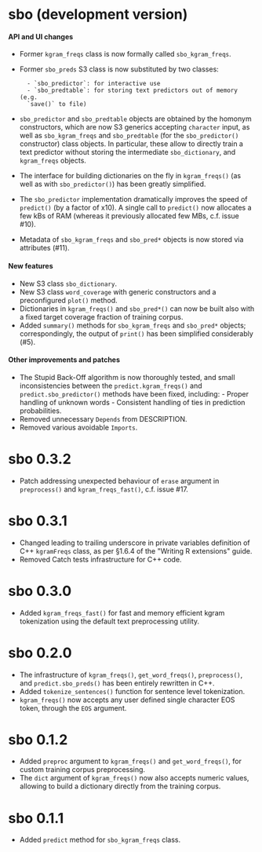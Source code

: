 # sbo (development version)

#### API and UI changes 
* Former `kgram_freqs` class is now formally called `sbo_kgram_freqs`.
* Former `sbo_preds` S3 class is now substituted by two classes:
        
        - `sbo_predictor`: for interactive use
        - `sbo_predtable`: for storing text predictors out of memory (e.g. 
        `save()` to file)
        
* `sbo_predictor` and `sbo_predtable` objects are obtained by the homonym 
constructors, which are now S3 generics accepting `character` input, as well as
`sbo_kgram_freqs` and `sbo_predtable` (for the `sbo_predictor()` constructor) 
class objects. In particular, these allow to directly train a text predictor
without storing the intermediate `sbo_dictionary`, and `kgram_freqs` objects.
* The interface for building dictionaries on the fly in `kgram_freqs()` (as well
as with `sbo_predictor()`) has been greatly simplified.
* The `sbo_predictor` implementation dramatically improves the speed of 
`predict()` (by a factor of x10). A single call to `predict()` now allocates a 
few kBs of RAM (whereas it previously allocated few MBs, c.f. issue #10).
* Metadata of `sbo_kgram_freqs` and `sbo_pred*` objects is now stored via 
attributes (#11).

#### New features
* New S3 class `sbo_dictionary`.
* New S3 class `word_coverage` with generic constructors and a preconfigured
`plot()` method. 
* Dictionaries in `kgram_freqs()` and `sbo_pred*()` can now
be built also with a fixed target coverage fraction of training corpus.
* Added `summary()` methods for `sbo_kgram_freqs` and `sbo_pred*` objects; 
correspondingly, the output of `print()` has been simplified considerably (#5).

#### Other improvements and patches
* The Stupid Back-Off algorithm is now thoroughly tested, and small 
inconsistencies between the `predict.kgram_freqs()` and 
`predict.sbo_predictor()` methods have been fixed, including:
        - Proper handling of unknown words
        - Consistent handling of ties in prediction probabilities.
* Removed unnecessary `Depends` from DESCRIPTION.
* Removed various avoidable `Imports`.

# sbo 0.3.2
* Patch addressing unexpected behaviour of `erase` argument in 
`preprocess()` and `kgram_freqs_fast()`, c.f. issue #17.

# sbo 0.3.1
* Changed leading to trailing underscore in private variables definition of C++ `kgramFreqs` class, as per §1.6.4 of the "Writing R extensions" guide.
* Removed Catch tests infrastructure for C++ code.

# sbo 0.3.0
* Added `kgram_freqs_fast()` for fast and memory efficient kgram 
tokenization using the default text preprocessing utility.

# sbo 0.2.0
* The infrastructure of `kgram_freqs()`, `get_word_freqs()`, `preprocess()`,  and `predict.sbo_preds()` has been entirely rewritten in C++.
* Added `tokenize_sentences()` function for sentence level tokenization.
* `kgram_freqs()` now accepts any user defined single character EOS token, through the `EOS` argument.

# sbo 0.1.2

* Added `preproc` argument to `kgram_freqs()` and `get_word_freqs()`, for 
custom training corpus preprocessing.
* The `dict` argument of `kgram_freqs()` now also accepts numeric values,
allowing to build a dictionary directly from the training corpus.

# sbo 0.1.1

* Added `predict` method for `sbo_kgram_freqs` class.
